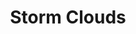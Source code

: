 ---
layout: song
redirect_from: /Home/Song/29
id: 29
title: Storm Clouds
artist: Kraedt
genre: Drum & Bass
image: Storm Clouds.jpg
buy-able: true
downloadable: true
yt-id: tVQpAVgV4iI
itunes: https://itunes.apple.com/us/album/storm-clouds-single/id1224863024
beatport:
amazon: https://www.amazon.com/dp/B06Y4FGWSM/ref=sr_1_10?ie=UTF8&qid=1491693100&sr=8-10&keywords=kraedt
spotify: https://open.spotify.com/album/77IFKdJR0SGgArSRQ8T4vZ
license: 1
---